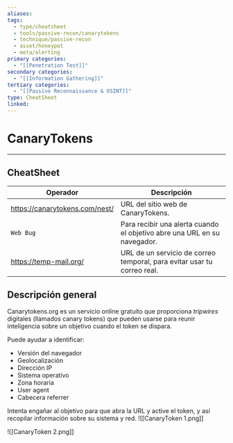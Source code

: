 ```yaml
---
aliases:
tags:
  - type/cheatsheet
  - tools/passive-recon/canarytokens
  - technique/passive-recon
  - asset/honeypot
  - meta/alerting
primary categories:
  - "[[Penetration Test]]"
secondary categories:
  - "[[Information Gathering]]"
tertiary categories:
  - "[[Passive Reconnaissance & OSINT]]"
type: CheatSheet
linked:
---
```

# CanaryTokens

***

## CheatSheet

| **Operador**                   | **Descripción**                                                          |
| ------------------------------ | ------------------------------------------------------------------------ |
| https://canarytokens.com/nest/ | URL del sitio web de CanaryTokens.                                       |
| `Web Bug`                      | Para recibir una alerta cuando el objetivo abre una URL en su navegador. |
| https://temp-mail.org/         | URL de un servicio de correo temporal, para evitar usar tu correo real.  |

## Descripción general

Canarytokens.org es un servicio online gratuito que proporciona _tripwires_ digitales (llamados canary tokens) que pueden usarse para reunir inteligencia sobre un objetivo cuando el token se dispara.

Puede ayudar a identificar:

- Versión del navegador
- Geolocalización
- Dirección IP
- Sistema operativo
- Zona horaria
- User agent
- Cabecera referrer

Intenta engañar al objetivo para que abra la URL y active el token, y así recopilar información sobre su sistema y red.
![[CanaryToken 1.png]]

![[CanaryToken 2.png]]
